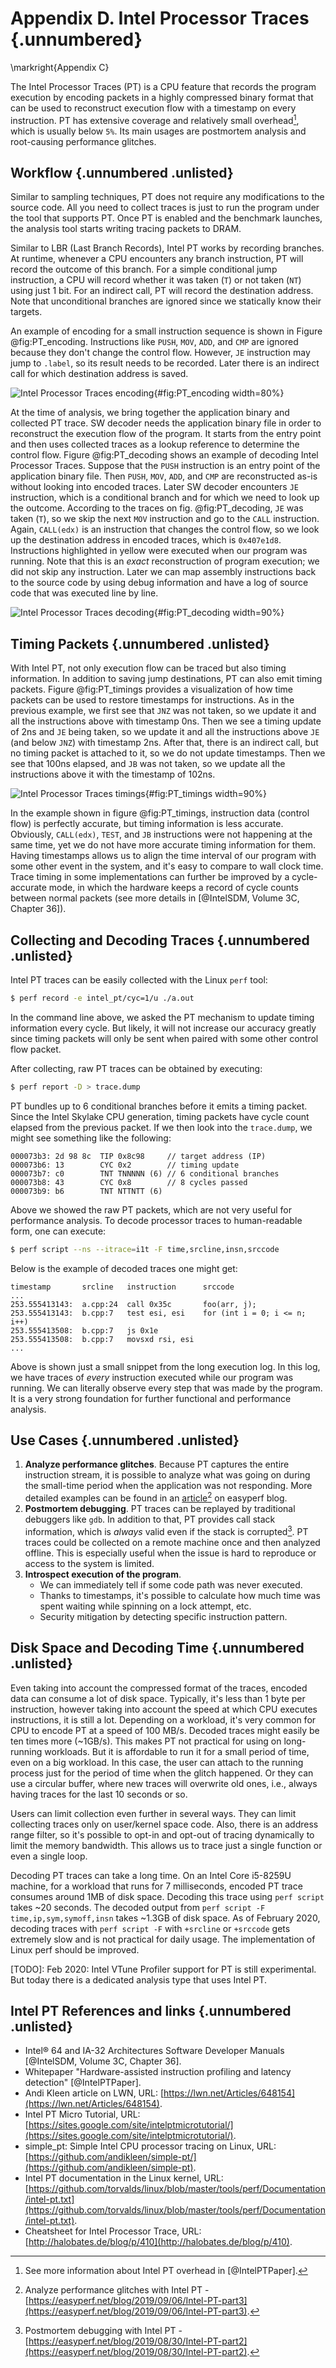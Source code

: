 # Appendix D. Intel Processor Traces {.unnumbered}

\markright{Appendix C}

The Intel Processor Traces (PT) is a CPU feature that records the program execution by encoding packets in a highly compressed binary format that can be used to reconstruct execution flow with a timestamp on every instruction. PT has extensive coverage and relatively small overhead[^1], which is usually below `5%`. Its main usages are postmortem analysis and root-causing performance glitches.

## Workflow {.unnumbered .unlisted}

Similar to sampling techniques, PT does not require any modifications to the source code. All you need to collect traces is just to run the program under the tool that supports PT. Once PT is enabled and the benchmark launches, the analysis tool starts writing tracing packets to DRAM. 

Similar to LBR (Last Branch Records), Intel PT works by recording branches. At runtime, whenever a CPU encounters any branch instruction, PT will record the outcome of this branch. For a simple conditional jump instruction, a CPU will record whether it was taken (`T`) or not taken (`NT`) using just 1 bit. For an indirect call, PT will record the destination address. Note that unconditional branches are ignored since we statically know their targets. 

An example of encoding for a small instruction sequence is shown in Figure @fig:PT_encoding. Instructions like `PUSH`, `MOV`, `ADD`, and `CMP` are ignored because they don't change the control flow. However, `JE` instruction may jump to `.label`, so its result needs to be recorded. Later there is an indirect call for which destination address is saved.

![Intel Processor Traces encoding](../../img/appendix-D/PT_encoding.jpg){#fig:PT_encoding width=80%}

At the time of analysis, we bring together the application binary and collected PT trace. SW decoder needs the application binary file in order to reconstruct the execution flow of the program. It starts from the entry point and then uses collected traces as a lookup reference to determine the control flow. Figure @fig:PT_decoding shows an example of decoding Intel Processor Traces. Suppose that the `PUSH` instruction is an entry point of the application binary file. Then `PUSH`, `MOV`, `ADD`, and `CMP` are reconstructed as-is without looking into encoded traces. Later SW decoder encounters `JE` instruction, which is a conditional branch and for which we need to look up the outcome. According to the traces on fig. @fig:PT_decoding, `JE` was taken (`T`), so we skip the next `MOV` instruction and go to the `CALL` instruction. Again, `CALL(edx)` is an instruction that changes the control flow, so we look up the destination address in encoded traces, which is `0x407e1d8`. Instructions highlighted in yellow were executed when our program was running. Note that this is an *exact* reconstruction of program execution; we did not skip any instruction. Later we can map assembly instructions back to the source code by using debug information and have a log of source code that was executed line by line.

![Intel Processor Traces decoding](../../img/appendix-D/PT_decoding.jpg){#fig:PT_decoding width=90%}

## Timing Packets {.unnumbered .unlisted}

With Intel PT, not only execution flow can be traced but also timing information. In addition to saving jump destinations, PT can also emit timing packets. Figure @fig:PT_timings provides a visualization of how time packets can be used to restore timestamps for instructions. As in the previous example, we first see that `JNZ` was not taken, so we update it and all the instructions above with timestamp 0ns. Then we see a timing update of 2ns and `JE` being taken, so we update it and all the instructions above `JE` (and below `JNZ`) with timestamp 2ns. After that, there is an indirect call, but no timing packet is attached to it, so we do not update timestamps. Then we see that 100ns elapsed, and `JB` was not taken, so we update all the instructions above it with the timestamp of 102ns.

![Intel Processor Traces timings](../../img/appendix-D/PT_timings.jpg){#fig:PT_timings width=90%}

In the example shown in figure @fig:PT_timings, instruction data (control flow) is perfectly accurate, but timing information is less accurate. Obviously, `CALL(edx)`, `TEST`, and `JB` instructions were not happening at the same time, yet we do not have more accurate timing information for them. Having timestamps allows us to align the time interval of our program with some other event in the system, and it's easy to compare to wall clock time. Trace timing in some implementations can further be improved by a cycle-accurate mode, in which the hardware keeps a record of cycle counts between normal packets (see more details in [@IntelSDM, Volume 3C, Chapter 36]).

## Collecting and Decoding Traces {.unnumbered .unlisted}

Intel PT traces can be easily collected with the Linux `perf` tool:

```bash
$ perf record -e intel_pt/cyc=1/u ./a.out
```

In the command line above, we asked the PT mechanism to update timing information every cycle. But likely, it will not increase our accuracy greatly since timing packets will only be sent when paired with some other control flow packet.

After collecting, raw PT traces can be obtained by executing:

```bash
$ perf report -D > trace.dump
```

PT bundles up to 6 conditional branches before it emits a timing packet. Since the Intel Skylake CPU generation, timing packets have cycle count elapsed from the previous packet. If we then look into the `trace.dump`, we might see something like the following:

```
000073b3: 2d 98 8c  TIP 0x8c98     // target address (IP)
000073b6: 13        CYC 0x2        // timing update
000073b7: c0        TNT TNNNNN (6) // 6 conditional branches
000073b8: 43        CYC 0x8        // 8 cycles passed
000073b9: b6        TNT NTTNTT (6)
```

Above we showed the raw PT packets, which are not very useful for performance analysis. To decode processor traces to human-readable form, one can execute:

```bash
$ perf script --ns --itrace=i1t -F time,srcline,insn,srccode
```

Below is the example of decoded traces one might get:

```
timestamp       srcline   instruction      srccode
...
253.555413143:  a.cpp:24  call 0x35c       foo(arr, j);
253.555413143:  b.cpp:7   test esi, esi    for (int i = 0; i <= n; i++)
253.555413508:  b.cpp:7   js 0x1e
253.555413508:  b.cpp:7   movsxd rsi, esi
...
```

Above is shown just a small snippet from the long execution log. In this log, we have traces of *every* instruction executed while our program was running. We can literally observe every step that was made by the program. It is a very strong foundation for further functional and performance analysis.

## Use Cases {.unnumbered .unlisted}

1. **Analyze performance glitches**. Because PT captures the entire instruction stream, it is possible to analyze what was going on during the small-time period when the application was not responding. More detailed examples can be found in an [article](https://easyperf.net/blog/2019/09/06/Intel-PT-part3)[^2] on easyperf blog.
2. **Postmortem debugging**. PT traces can be replayed by traditional debuggers like `gdb`. In addition to that, PT provides call stack information, which is *always* valid even if the stack is corrupted[^3]. PT traces could be collected on a remote machine once and then analyzed offline. This is especially useful when the issue is hard to reproduce or access to the system is limited. 
3. **Introspect execution of the program**.
   - We can immediately tell if some code path was never executed. 
   - Thanks to timestamps, it's possible to calculate how much time was spent waiting while spinning on a lock attempt, etc.
   - Security mitigation by detecting specific instruction pattern.

## Disk Space and Decoding Time {.unnumbered .unlisted}

Even taking into account the compressed format of the traces, encoded data can consume a lot of disk space. Typically, it's less than 1 byte per instruction, however taking into account the speed at which CPU executes instructions, it is still a lot. Depending on a workload, it's very common for CPU to encode PT at a speed of 100 MB/s. Decoded traces might easily be ten times more (~1GB/s). This makes PT not practical for using on long-running workloads. But it is affordable to run it for a small period of time, even on a big workload. In this case, the user can attach to the running process just for the period of time when the glitch happened. Or they can use a circular buffer, where new traces will overwrite old ones, i.e., always having traces for the last 10 seconds or so.

Users can limit collection even further in several ways. They can limit collecting traces only on user/kernel space code. Also, there is an address range filter, so it's possible to opt-in and opt-out of tracing dynamically to limit the memory bandwidth. This allows us to trace just a single function or even a single loop.

Decoding PT traces can take a long time. On an Intel Core i5-8259U machine, for a workload that runs for 7 milliseconds, encoded PT trace consumes around 1MB of disk space. Decoding this trace using `perf script` takes ~20 seconds. The decoded output from `perf script -F time,ip,sym,symoff,insn` takes ~1.3GB of disk space. As of February 2020, decoding traces with `perf script -F` with `+srcline` or `+srccode` gets extremely slow and is not practical for daily usage. The implementation of Linux perf should be improved. 

[TODO]: Feb 2020: Intel VTune Profiler support for PT is still experimental. But today there is a dedicated analysis type that uses Intel PT.

## Intel PT References and links {.unnumbered .unlisted}

* Intel® 64 and IA-32 Architectures Software Developer Manuals [@IntelSDM, Volume 3C, Chapter 36].
* Whitepaper "Hardware-assisted instruction profiling and latency detection" [@IntelPTPaper].
* Andi Kleen article on LWN, URL: [https://lwn.net/Articles/648154](https://lwn.net/Articles/648154).
* Intel PT Micro Tutorial, URL: [https://sites.google.com/site/intelptmicrotutorial/](https://sites.google.com/site/intelptmicrotutorial/).
* simple_pt: Simple Intel CPU processor tracing on Linux, URL:
  [https://github.com/andikleen/simple-pt/](https://github.com/andikleen/simple-pt).
* Intel PT documentation in the Linux kernel, URL:
  [https://github.com/torvalds/linux/blob/master/tools/perf/Documentation/intel-pt.txt](https://github.com/torvalds/linux/blob/master/tools/perf/Documentation/intel-pt.txt).
* Cheatsheet for Intel Processor Trace, URL: [http://halobates.de/blog/p/410](http://halobates.de/blog/p/410).

[^1]: See more information about Intel PT overhead in [@IntelPTPaper].
[^2]: Analyze performance glitches with Intel PT - [https://easyperf.net/blog/2019/09/06/Intel-PT-part3](https://easyperf.net/blog/2019/09/06/Intel-PT-part3).
[^3]: Postmortem debugging with Intel PT - [https://easyperf.net/blog/2019/08/30/Intel-PT-part2](https://easyperf.net/blog/2019/08/30/Intel-PT-part2).

